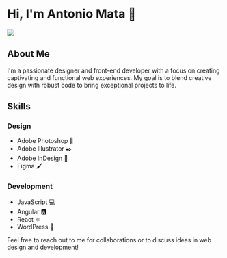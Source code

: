 # Hi, I'm Antonio Mata 👋
<img src= "https://cnt-02.content-eu.drive.amazonaws.com/cdproxy/templink/jFATYlkBa7UiyqA94frCjtaUaG6KoXKwuRRFlAfdq0MpX92IB?viewBox=1293%2C869">


## About Me
I'm a passionate designer and front-end developer with a focus on creating captivating and functional web experiences. My goal is to blend creative design with robust code to bring exceptional projects to life.

## Skills
### Design
- Adobe Photoshop 🎨
- Adobe Illustrator ✒️
- Adobe InDesign 📝
- Figma 🖌️

### Development
- JavaScript 💻
- Angular 🅰️
- React ⚛️
- WordPress 📰

Feel free to reach out to me for collaborations or to discuss ideas in web design and development!
